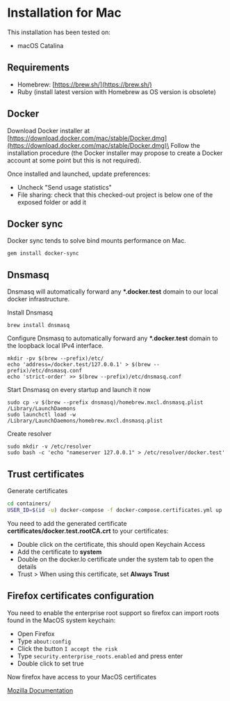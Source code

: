 # Installation for Mac

This installation has been tested on:
* macOS Catalina

## Requirements

- Homebrew: [https://brew.sh/](https://brew.sh/)
- Ruby (install latest version with Homebrew as OS version is
  obsolete)

## Docker

Download Docker installer at
[https://download.docker.com/mac/stable/Docker.dmg](https://download.docker.com/mac/stable/Docker.dmg)\
Follow the installation procedure (the Docker installer may propose to
create a Docker account at some point but this is not required).

Once installed and launched, update preferences:

- Uncheck "Send usage statistics"
- File sharing: check that this checked-out project is below one of
  the exposed folder or add it

## Docker sync

Docker sync tends to solve bind mounts performance on Mac.

```
gem install docker-sync
```

## Dnsmasq

Dnsmasq will automatically forward any **\*.docker.test** domain to our
local docker infrastructure.

Install Dnsmasq
```
brew install dnsmasq
```

Configure Dnsmasq to automatically forward any **\*.docker.test** domain to the loopback local IPv4 interface.
```
mkdir -pv $(brew --prefix)/etc/
echo 'address=/docker.test/127.0.0.1' > $(brew --prefix)/etc/dnsmasq.conf
echo 'strict-order' >> $(brew --prefix)/etc/dnsmasq.conf
```

Start Dnsmasq on every startup and launch it now
```
sudo cp -v $(brew --prefix dnsmasq)/homebrew.mxcl.dnsmasq.plist /Library/LaunchDaemons
sudo launchctl load -w /Library/LaunchDaemons/homebrew.mxcl.dnsmasq.plist
```

Create resolver
```
sudo mkdir -v /etc/resolver
sudo bash -c 'echo "nameserver 127.0.0.1" > /etc/resolver/docker.test'
```

## Trust certificates

Generate certificates
```sh
cd containers/
USER_ID=$(id -u) docker-compose -f docker-compose.certificates.yml up
```

You need to add the generated certificate
**certificates/docker.test.rootCA.crt** to your certificates:

- Double click on the certificate, this should open Keychain Access
- Add the certificate to **system**
- Double on the docker.lo certificate under the system tab to open the
  details
- Trust \> When using this certificate, set **Always Trust**

## Firefox certificates configuration

You need to enable the enterprise root support so firefox can
import roots found in the MacOS system keychain:

- Open Firefox
- Type `about:config`
- Click the button `I accept the risk`
- Type `security.enterprise_roots.enabled` and press enter
- Double click to set true
 
Now firefox have access to your MacOS certificates

[Mozilla Documentation](https://wiki.mozilla.org/CA/AddRootToFirefox)
